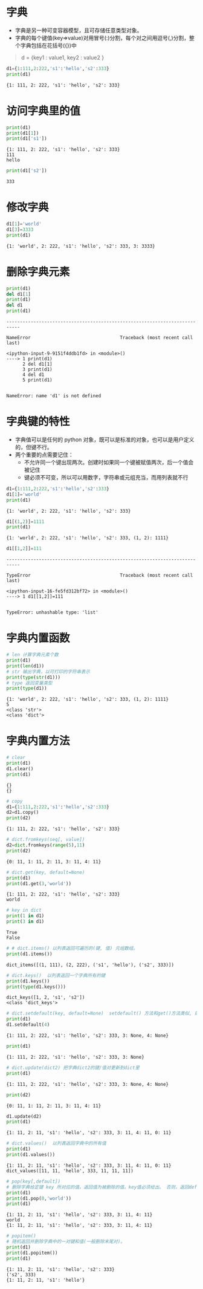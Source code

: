 # 字典
* 字典是另一种可变容器模型，且可存储任意类型对象。
* 字典的每个键值(key=>value)对用冒号(:)分割，每个对之间用逗号(,)分割，整个字典包括在花括号({})中
> d = {key1 : value1, key2 : value2 }


```python
d1={1:111,2:222,'s1':'hello','s2':333}
print(d1)
```

    {1: 111, 2: 222, 's1': 'hello', 's2': 333}


# 访问字典里的值


```python
print(d1)
print(d1[1])
print(d1['s1'])
```

    {1: 111, 2: 222, 's1': 'hello', 's2': 333}
    111
    hello



```python
print(d1['s2'])
```

    333


# 修改字典


```python
d1[1]='world'
d1[3]=3333
print(d1)
```

    {1: 'world', 2: 222, 's1': 'hello', 's2': 333, 3: 3333}


# 删除字典元素


```python
print(d1)
del d1[1]
print(d1)
del d1
print(d1)
```


    ---------------------------------------------------------------------------

    NameError                                 Traceback (most recent call last)

    <ipython-input-9-9151f4ddb1fd> in <module>()
    ----> 1 print(d1)
          2 del d1[1]
          3 print(d1)
          4 del d1
          5 print(d1)


    NameError: name 'd1' is not defined


# 字典键的特性
* 字典值可以是任何的 python 对象，既可以是标准的对象，也可以是用户定义的，但键不行。
* 两个重要的点需要记住：
    * 不允许同一个键出现两次。创建时如果同一个键被赋值两次，后一个值会被记住
    * 键必须不可变，所以可以用数字，字符串或元组充当，而用列表就不行


```python
d1={1:111,2:222,'s1':'hello','s2':333}
d1[1]='world'
print(d1)
```

    {1: 'world', 2: 222, 's1': 'hello', 's2': 333}



```python
d1[(1,2)]=1111
print(d1)
```

    {1: 'world', 2: 222, 's1': 'hello', 's2': 333, (1, 2): 1111}



```python
d1[[1,2]]=111
```


    ---------------------------------------------------------------------------

    TypeError                                 Traceback (most recent call last)

    <ipython-input-16-fe5fd312bf72> in <module>()
    ----> 1 d1[[1,2]]=111
    

    TypeError: unhashable type: 'list'


# 字典内置函数


```python
# len 计算字典元素个数
print(d1)
print(len(d1))
# str 输出字典，以可打印的字符串表示
print(type(str(d1)))
# type 返回变量类型
print(type(d1))
```

    {1: 'world', 2: 222, 's1': 'hello', 's2': 333, (1, 2): 1111}
    5
    <class 'str'>
    <class 'dict'>


# 字典内置方法


```python
# clear
print(d1)
d1.clear()
print(d1)
```

    {}
    {}



```python
# copy
d1={1:111,2:222,'s1':'hello','s2':333}
d2=d1.copy()
print(d2)
```

    {1: 111, 2: 222, 's1': 'hello', 's2': 333}



```python
# dict.fromkeys(seq[, value])
d2=dict.fromkeys(range(5),11)
print(d2)
```

    {0: 11, 1: 11, 2: 11, 3: 11, 4: 11}



```python
# dict.get(key, default=None)
print(d1)
print(d1.get(3,'world'))
```

    {1: 111, 2: 222, 's1': 'hello', 's2': 333}
    world



```python
# key in dict
print(1 in d1)
print(3 in d1)
```

    True
    False



```python
# # dict.items() 以列表返回可遍历的(键, 值) 元组数组。
print(d1.items())
```

    dict_items([(1, 111), (2, 222), ('s1', 'hello'), ('s2', 333)])



```python
# dict.keys()  以列表返回一个字典所有的键
print(d1.keys())
print(type(d1.keys()))
```

    dict_keys([1, 2, 's1', 's2'])
    <class 'dict_keys'>



```python
# dict.setdefault(key, default=None)  setdefault() 方法和get()方法类似, 如果键不已经存在于字典中，将会添加键并将值设为默认值。
print(d1)
d1.setdefault(4)
```

    {1: 111, 2: 222, 's1': 'hello', 's2': 333, 3: None, 4: None}



```python
print(d1)
```

    {1: 111, 2: 222, 's1': 'hello', 's2': 333, 3: None}



```python
# dict.update(dict2) 把字典dict2的键/值对更新到dict里
print(d1)
```

    {1: 111, 2: 222, 's1': 'hello', 's2': 333, 3: None, 4: None}



```python
print(d2)
```

    {0: 11, 1: 11, 2: 11, 3: 11, 4: 11}



```python
d1.update(d2)
print(d1)
```

    {1: 11, 2: 11, 's1': 'hello', 's2': 333, 3: 11, 4: 11, 0: 11}



```python
# dict.values()  以列表返回字典中的所有值
print(d1)
print(d1.values())
```

    {1: 11, 2: 11, 's1': 'hello', 's2': 333, 3: 11, 4: 11, 0: 11}
    dict_values([11, 11, 'hello', 333, 11, 11, 11])



```python
# pop(key[,default])  
# 删除字典给定键 key 所对应的值，返回值为被删除的值。key值必须给出。 否则，返回default值。
print(d1)
print(d1.pop(0,'world'))
print(d1)
```

    {1: 11, 2: 11, 's1': 'hello', 's2': 333, 3: 11, 4: 11}
    world
    {1: 11, 2: 11, 's1': 'hello', 's2': 333, 3: 11, 4: 11}



```python
# popitem()
# 随机返回并删除字典中的一对键和值(一般删除末尾对)。
print(d1)
print(d1.popitem())
print(d1)
```

    {1: 11, 2: 11, 's1': 'hello', 's2': 333}
    ('s2', 333)
    {1: 11, 2: 11, 's1': 'hello'}

